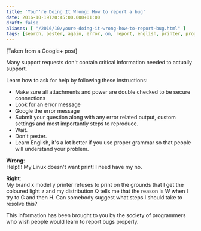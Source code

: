 ```yaml
---
title: 'You''re Doing It Wrong: How to report a bug'
date: 2016-10-19T20:45:00.000+01:00
draft: false
aliases: [ "/2016/10/youre-doing-it-wrong-how-to-report-bug.html" ]
tags: [search, pester, again, error, on, report, english, printer, programmer, power, google, off, wrong, linux, turn, bug, information, request, message, support]
---
```


\[Taken from a Google+ post\]  
  
Many support requests don't contain critical information needed to actually support.  
  
Learn how to ask for help by following these instructions:  

*   Make sure all attachments and power are double checked to be secure connections
*   Look for an error message
*   Google the error message
*   Submit your question along with any error related output, custom settings and most importantly steps to reproduce.
*   Wait.
*   Don't pester.
*   Learn English, it's a lot better if you use proper grammar so that people will understand your problem.

  
**Wrong**:  
Help!!! My Linux doesn't want print! I need have my no.  
  
**Right**:  
My brand x model y printer refuses to print on the grounds that I get the coloured light z and my distribution Q tells me that the reason is W when I try to G and then H. Can somebody suggest what steps I should take to resolve this?  
  
This information has been brought to you by the society of programmers who wish people would learn to report bugs properly.